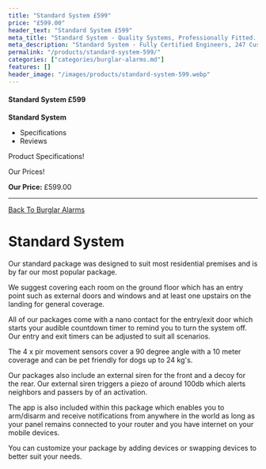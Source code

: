 ```yaml
---
title: "Standard System £599"
price: "£599.00"
header_text: "Standard System £599"
meta_title: "Standard System - Quality Systems, Professionally Fitted. - My Alarm Security"
meta_description: "Standard System - Fully Certified Engineers, 247 Customer Service, High Quality Systems, Professionally Fitted. We are right on the borders of London and Kent."
permalink: "/products/standard-system-599/"
categories: ["categories/burglar-alarms.md"]
features: []
header_image: "/images/products/standard-system-599.webp"
---
```


#### Standard System £599

**Standard System**

-   Specifications
-   Reviews

Product Specifications!



Our Prices!


**Our Price:** £599.00


------------------------------------------------------------------------

[ Back To Burglar Alarms](/categories/burglar-alarms/)

# Standard System

Our standard package was designed to suit most residential premises and is by far our most popular package.

We suggest covering each room on the ground floor which has an entry point such as external doors and windows and at least one upstairs on the landing for general coverage.

All of our packages come with a nano contact for the entry/exit door which starts your audible countdown timer to remind you to turn the system off. Our entry and exit timers can be adjusted to suit all scenarios.

The 4 x pir movement sensors cover a 90 degree angle with a 10 meter coverage and can be pet friendly for dogs up to 24 kg\'s.

Our packages also include an external siren for the front and a decoy for the rear. Our external siren triggers a piezo of around 100db which alerts neighbors and passers by of an activation.

The app is also included within this package which enables you to arm/disarm and receive notifications from anywhere in the world as long as your panel remains connected to your router and you have internet on your mobile devices.

You can customize your package by adding devices or swapping devices to better suit your needs.